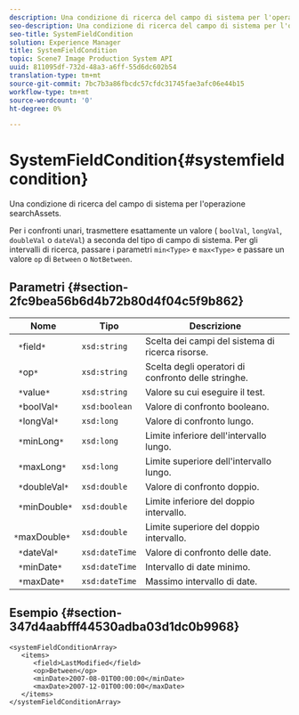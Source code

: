 ```yaml
---
description: Una condizione di ricerca del campo di sistema per l'operazione searchAssets.
seo-description: Una condizione di ricerca del campo di sistema per l'operazione searchAssets.
seo-title: SystemFieldCondition
solution: Experience Manager
title: SystemFieldCondition
topic: Scene7 Image Production System API
uuid: 811095df-732d-48a3-a6ff-55d6dc602b54
translation-type: tm+mt
source-git-commit: 7bc7b3a86fbcdc57cfdc31745fae3afc06e44b15
workflow-type: tm+mt
source-wordcount: '0'
ht-degree: 0%

---
```



# SystemFieldCondition{#systemfieldcondition}

Una condizione di ricerca del campo di sistema per l&#39;operazione searchAssets.

Per i confronti unari, trasmettere esattamente un valore ( `boolVal`, `longVal`, `doubleVal` o `dateVal`) a seconda del tipo di campo di sistema. Per gli intervalli di ricerca, passare i parametri `min<Type>` e `max<Type>` e passare un valore `op` di `Between` o `NotBetween`.

## Parametri {#section-2fc9bea56b6d4b72b80d4f04c5f9b862}

| Nome | Tipo | Descrizione |
|---|---|---|
| ` *`field`*` | `xsd:string` | Scelta dei campi del sistema di ricerca risorse. |
| ` *`op`*` | `xsd:string` | Scelta degli operatori di confronto delle stringhe. |
| ` *`value`*` | `xsd:string` | Valore su cui eseguire il test. |
| ` *`boolVal`*` | `xsd:boolean` | Valore di confronto booleano. |
| ` *`longVal`*` | `xsd:long` | Valore di confronto lungo. |
| ` *`minLong`*` | `xsd:long` | Limite inferiore dell&#39;intervallo lungo. |
| ` *`maxLong`*` | `xsd:long` | Limite superiore dell&#39;intervallo lungo. |
| ` *`doubleVal`*` | `xsd:double` | Valore di confronto doppio. |
| ` *`minDouble`*` | `xsd:double` | Limite inferiore del doppio intervallo. |
| ` *`maxDouble`*` | `xsd:double` | Limite superiore del doppio intervallo. |
| ` *`dateVal`*` | `xsd:dateTime` | Valore di confronto delle date. |
| ` *`minDate`*` | `xsd:dateTime` | Intervallo di date minimo. |
| ` *`maxDate`*` | `xsd:dateTime` | Massimo intervallo di date. |

## Esempio {#section-347d4aabfff44530adba03d1dc0b9968}

```
<systemFieldConditionArray>
   <items>
      <field>LastModified</field>
      <op>Between</op>
      <minDate>2007-08-01T00:00:00</minDate>
      <maxDate>2007-12-01T00:00:00</maxDate>
   </items>
</systemFieldConditionArray>
```


